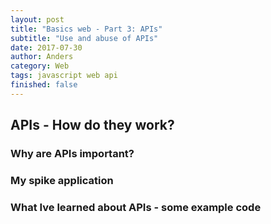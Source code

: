 ```yaml
---
layout: post
title: "Basics web - Part 3: APIs"
subtitle: "Use and abuse of APIs"
date: 2017-07-30
author: Anders
category: Web
tags: javascript web api
finished: false
---
```


## APIs - How do they work?

### Why are APIs important?

### My spike application

### What Ive learned about APIs - some example code
